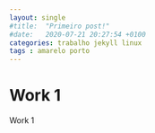 ```yaml
---
layout: single
#title:  "Primeiro post!"
#date:   2020-07-21 20:27:54 +0100
categories: trabalho jekyll linux
tags : amarelo porto
---
```


# Work 1
Work 1
